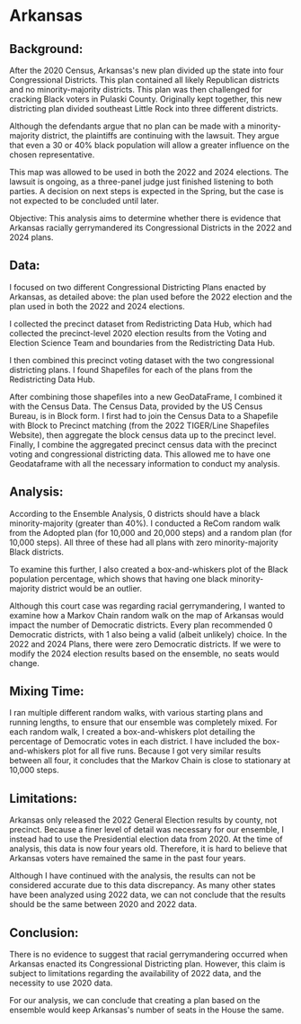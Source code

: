 # Arkansas
## Background:
After the 2020 Census, Arkansas's new plan divided up the state into four Congressional Districts. This plan contained all likely Republican districts and no minority-majority districts. This plan was then challenged for cracking Black voters in Pulaski County. Originally kept together, this new districting plan divided southeast Little Rock into three different districts. 

Although the defendants argue that no plan can be made with a minority-majority district, the plaintiffs are continuing with the lawsuit. They argue that even a 30 or 40% black population will allow a greater influence on the chosen representative. 

This map was allowed to be used in both the 2022 and 2024 elections. The lawsuit is ongoing, as a three-panel judge just finished listening to both parties. A decision on next steps is expected in the Spring, but the case is not expected to be concluded until later. 

Objective: This analysis aims to determine whether there is evidence that Arkansas racially gerrymandered its Congressional Districts in the 2022 and 2024 plans. 
## Data:
I focused on two different Congressional Districting Plans enacted by Arkansas, as detailed above: the plan used before the 2022 election and the plan used in both the 2022 and 2024 elections.
 
I collected the precinct dataset from Redistricting Data Hub, which had collected the precinct-level 2020 election results from the Voting and Election Science Team and boundaries from the Redistricting Data Hub.

I then combined this precinct voting dataset with the two congressional districting plans. I found Shapefiles for each of the plans from the Redistricting Data Hub.

After combining those shapefiles into a new GeoDataFrame, I combined it with the Census Data. The Census Data, provided by the US Census Bureau, is in Block form. I first had to join the Census Data to a Shapefile with Block to Precinct matching (from the 2022 TIGER/Line Shapefiles Website), then aggregate the block census data up to the precinct level. 
Finally, I combine the aggregated precinct census data with the precinct voting and congressional districting data. This allowed me to have one Geodataframe with all the necessary information to conduct my analysis. 

## Analysis:
According to the Ensemble Analysis, 0 districts should have a black minority-majority (greater than 40%). I conducted a ReCom random walk from the Adopted plan (for 10,000 and 20,000 steps) and a random plan (for 10,000 steps). All three of these had all plans with zero minority-majority Black districts.

To examine this further, I also created a box-and-whiskers plot of the Black population percentage, which shows that having one black minority-majority district would be an outlier. 

Although this court case was regarding racial gerrymandering, I wanted to examine how a Markov Chain random walk on the map of Arkansas would impact the number of Democratic districts. Every plan recommended 0 Democratic districts, with 1 also being a valid (albeit unlikely) choice. In the 2022 and 2024 Plans, there were zero Democratic districts. If we were to modify the 2024 election results based on the ensemble, no seats would change.
## Mixing Time:
I ran multiple different random walks, with various starting plans and running lengths, to ensure that our ensemble was completely mixed. For each random walk, I created a box-and-whiskers plot detailing the percentage of Democratic votes in each district. I have included the box-and-whiskers plot for all five runs. Because I got very similar results between all four, it concludes that the Markov Chain is close to stationary at 10,000 steps. 

## Limitations:
Arkansas only released the 2022 General Election results by county, not precinct. Because a finer level of detail was necessary for our ensemble, I instead had to use the Presidential election data from 2020. At the time of analysis, this data is now four years old. Therefore, it is hard to believe that Arkansas voters have remained the same in the past four years. 

Although I have continued with the analysis, the results can not be considered accurate due to this data discrepancy. As many other states have been analyzed using 2022 data, we can not conclude that the results should be the same between 2020 and 2022 data. 
## Conclusion:
There is no evidence to suggest that racial gerrymandering occurred when Arkansas enacted its Congressional Districting plan. However, this claim is subject to limitations regarding the availability of 2022 data, and the necessity to use 2020 data. 

For our analysis, we can conclude that creating a plan based on the ensemble would keep Arkansas's number of seats in the House the same.

